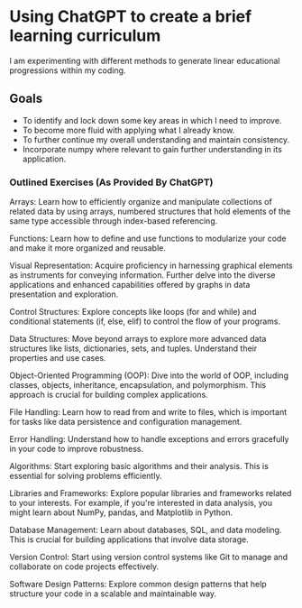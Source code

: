 # Using ChatGPT to create a brief learning curriculum

I am experimenting with different methods to generate linear educational progressions within my coding.

## Goals

- To identify and lock down some key areas in which I need to improve.
- To become more fluid with applying what I already know.
- To further continue my overall understanding and maintain consistency.
- Incorporate numpy where relevant to gain further understanding in its application.

### Outlined Exercises (As Provided By ChatGPT)

Arrays: Learn how to efficiently organize and manipulate collections of related data by using arrays, numbered structures that hold elements of the same type accessible through index-based referencing.

Functions: Learn how to define and use functions to modularize your code and make it more organized and reusable.

Visual Representation: Acquire proficiency in harnessing graphical elements as instruments for conveying information. Further delve into the diverse applications and enhanced capabilities offered by graphs in data presentation and exploration.

Control Structures: Explore concepts like loops (for and while) and conditional statements (if, else, elif) to control the flow of your programs.

Data Structures: Move beyond arrays to explore more advanced data structures like lists, dictionaries, sets, and tuples. Understand their properties and use cases.

Object-Oriented Programming (OOP): Dive into the world of OOP, including classes, objects, inheritance, encapsulation, and polymorphism. This approach is crucial for building complex applications.

File Handling: Learn how to read from and write to files, which is important for tasks like data persistence and configuration management.

Error Handling: Understand how to handle exceptions and errors gracefully in your code to improve robustness.

Algorithms: Start exploring basic algorithms and their analysis. This is essential for solving problems efficiently.

Libraries and Frameworks: Explore popular libraries and frameworks related to your interests. For example, if you're interested in data analysis, you might learn about NumPy, pandas, and Matplotlib in Python.

Database Management: Learn about databases, SQL, and data modeling. This is crucial for building applications that involve data storage.

Version Control: Start using version control systems like Git to manage and collaborate on code projects effectively.

Software Design Patterns: Explore common design patterns that help structure your code in a scalable and maintainable way.